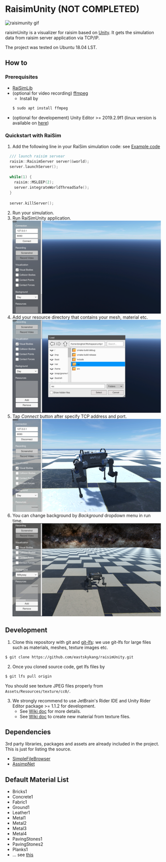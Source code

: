# RaisimUnity (NOT COMPLETED) 

![raisimunity gif](Images/raisimunity.gif)
 
raisimUnity is a visualizer for raisim based on [Unity](https://unity.com/). It gets the simulation data from raisim server application via TCP/IP.

The project was tested on Ubuntu 18.04 LST.

## How to 

### Prerequisites

- [RaiSimLib](https://github.com/leggedrobotics/raisimLib)
- (optional for video recording) [ffmpeg](https://www.ffmpeg.org/)
    - Install by 
    ```sh
    $ sudo apt install ffmpeg
    ``` 
- (optional for developement) Unity Editor >= 2019.2.9f1 (linux version is available on [here](https://forum.unity.com/threads/unity-hub-v-1-6-0-is-now-available.640792/))

### Quickstart with RaiSim

1. Add the following line in your RaiSim simulation code: see [Example code](https://github.com/leggedrobotics/raisimUnity/tree/master/Examples/src)
```cpp
  /// launch raisim servear
  raisim::RaisimServer server(&world);
  server.launchServer();

  while(1) {
    raisim::MSLEEP(2);
    server.integrateWorldThreadSafe();
  }

  server.killServer();
```
2. Run your simulation. 
3. Run RaiSimUnity application.
![](Images/step1.png)
4. Add your resource directory that contains your mesh, material etc.
![](Images/step2.png)
5. Tap *Connect* button after specify TCP address and port.
![](Images/step3.png)
6. You can change background by *Background* dropdown menu in run time.
![](Images/step4.png)

## Development

1. Clone this repository with git and [git-lfs](https://git-lfs.github.com/): we use git-lfs for large files such as materials, meshes, texture images etc.
```sh
$ git clone https://github.com/eastskykang/raisimUnity.git
```
2. Once you cloned source code, get lfs files by 
```sh
$ git lfs pull origin
```
You should see texture JPEG files properly from ```Assets/Resources/texture/cc0/```. 

3. We strongly recommend to use JetBrain's Rider IDE and Unity Rider Editor package >= 1.1.2 for development. 
    - See [Wiki doc](https://github.com/leggedrobotics/raisimUnity/wiki/Unity-with-Rider) for more details.
    - See [Wiki doc](https://github.com/leggedrobotics/raisimUnity/wiki/Creating-a-material-from-texture-files) to create new material from texture files.

## Dependencies

3rd party libraries, packages and assets are already included in the project. 
This is just for listing the source.
 
- [SimpleFileBrowser](https://assetstore.unity.com/packages/tools/gui/runtime-file-browser-113006)
- [AssimpNet](https://bitbucket.org/Starnick/assimpnet/src)

## Default Material List

- Bricks1
- Concrete1
- Fabric1
- Ground1
- Leather1
- Metal1
- Metal2
- Metal3
- Metal4
- PavingStones1
- PavingStones2
- Planks1
- ... see [this](https://github.com/leggedrobotics/raisimUnity/tree/master/Assets/Resources/materials/Resources)